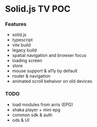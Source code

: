 # Solid.js TV POC

### Features
- solid.js
- typescript
- vite build
- legacy build
- spatial navigation and browser focus
- loading screen
- store
- mouse support & a11y by default
- router & navigation
- animated scroll behaivor on old devices

### TODO
- load modules from arris (EPG)
- shaka player + mini epg
- common sdk & auth
- ods & UI
